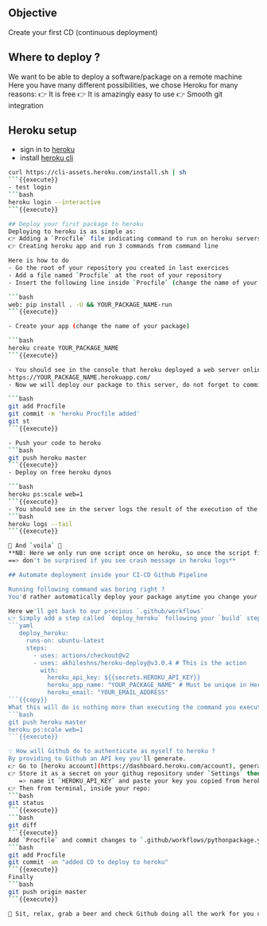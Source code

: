 ## Objective

Create your first CD (continuous deployment)

## Where to deploy ?

We want to be able to deploy a software/package on a remote machine
Here you have many different possibilities, we chose Heroku for many reasons:
👉 It is free
👉 It is amazingly easy to use
👉 Smooth git integration

## Heroku setup

- sign in to [heroku](https://signup.heroku.com/)
- install [heroku cli](https://devcenter.heroku.com/articles/heroku-cli)
```bash
curl https://cli-assets.heroku.com/install.sh | sh
```{{execute}}
- test login
```bash
heroku login --interactive
```{{execute}}

## Deploy your first package to heroku
Deploying to heroku is as simple as:
👉 Adding a `Procfile` file indicating command to run on heroku servers
👉 Creating heroku app and run 3 commands from command line

Here is how to do
- Go the root of your repository you created in last exercices
- Add a file named `Procfile` at the root of your repository
- Insert the following line inside `Procfile` (change the name of your package) in order to run your script when the application is deployed

```bash
web: pip install . -U && YOUR_PACKAGE_NAME-run
```{{execute}}

- Create your app (change the name of your package)

```bash
heroku create YOUR_PACKAGE_NAME
```{{execute}}

- You should see in the console that heroku deployed a web server online exposing for you an empty app that is visible here (change the name of your package)
https://YOUR_PACKAGE_NAME.herokuapp.com/
- Now we will deploy our package to this server, do not forget to commit your code before pushing to heroku: only the commited code will be pushed to production

```bash
git add Procfile
git commit -m 'heroku Procfile added'
git st
```{{execute}}

- Push your code to heroku
```bash
git push heroku master
```{{execute}}
- Deploy on free heroku dynos

```bash
heroku ps:scale web=1
```{{execute}}
- You should see in the server logs the result of the execution of the script of your package
```bash
heroku logs --tail
```{{execute}}

📣 And `voila` 📣
**NB: Here we only run one script once on heroku, so once the script finishes running, heroku will shut down the app.
==> don't be surprised if you see crash message in heroku logs**

## Automate deployment inside your CI-CD Github Pipeline

Running following command was boring right ?
You'd rather automatically deploy your package anytime you change your code and push it to github

Here we'll get back to our precious `.github/workflows`
👉 Simply add a step called `deploy_heroku` following your `build` step (change your package name and your email address):
```yaml
   deploy_heroku:
     runs-on: ubuntu-latest
     steps:
       - uses: actions/checkout@v2
       - uses: akhileshns/heroku-deploy@v3.0.4 # This is the action
         with:
           heroku_api_key: ${{secrets.HEROKU_API_KEY}}
           heroku_app_name: "YOUR_PACKAGE_NAME" # Must be unique in Heroku
           heroku_email: "YOUR_EMAIL_ADDRESS"
```{{copy}}
What this will do is nothing more than executing the command you executed on last section, except that these command will be executed from **Github servers**:
```bash
git push heroku master
heroku ps:scale web=1
```{{execute}}

💡 How will Github do to authenticate as myself to heroku ?
By providing to Github an API key you'll generate.
👉 Go to [heroku account](https://dashboard.heroku.com/account), generate and/or copy your API key
👉 Store it as a secret on your githug repository under `Settings` then `secrets`
   => name it `HEROKU_API_KEY` and paste your key you copied from heroku
👉 Then from terminal, inside your repo:
```bash
git status
```{{execute}}
```bash
git diff
```{{execute}}
Add `Procfile` and commit changes to `.github/workflows/pythonpackage.yml`
```bash
git add Procfile
git commit -am "added CD to deploy to heroku"
```{{execute}}
Finally
```bash
git push origin master
```{{execute}}

📣 Sit, relax, grab a beer and check Github doing all the work for you under `Actions` 📣

